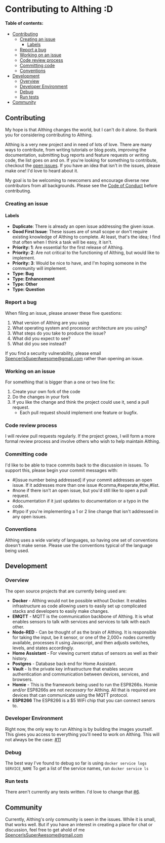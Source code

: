 # Contributing to Althing :D
#### Table of contents:
- [Contributing](#contributing)
    - [Creating an issue](#creating-an-issue)
        - [Labels](#labels)
    - [Report a bug](#report-a-bug)
    - [Working on an issue](#working-on-an-issue)
    - [Code review process](#code-review-process)
    - [Committing code](#committing-code)
    - [Conventions](#conventions)
- [Development](#development)
    - [Overview](#overview)
    - [Developer Environment](#developer-environment)
    - [Debug](#debug)
    - [Run tests](#run-tests)
- [Community](#community)

## Contributing
My hope is that Althing changes the world, but I can't do it alone. So thank you for considering contributing to Althing. 

Althing is a very new project and in need of lots of love. There are many ways to contribute, from writing tutorials or blog posts, improving the documentation, submitting bug reports and feature requests or writing code, the list goes on and on. If you're looking for something to contribute, checkout the [open issues](https://github.com/SciFiFarms/althing/issues). If you have an idea that isn't in the issues, please make one! I'd love to heard about it. 

My goal is to be welcoming to newcomers and encourage diverse new contributors from all backgrounds. Please see the [Code of Conduct](CODE_OF_CONDUCT.md) before contributing.

### Creating an issue

#### Labels
- **Duplicate**: There is already an open issue addressing the given issue. 
- **Good First Issue**: These issues are of small scope or don't require existing knowledge of Althing to complete. At least, that's the idea; I find that often when I think a task will be easy, it isn't. 
- **Priority: 1**: Are essential for the first release of Althing.
- **Priority: 2**: Are not critical to the functioning of Althing, but would like to implement.
- **Priority: 3**: Would be nice to have, and I'm hoping someone in the community will implement. 
- **Type: Bug**
- **Type: Enhancement**
- **Type: Other**
- **Type: Question**

### Report a bug
When filing an issue, please answer these five questions:
1. What version of Althing are you using 
2. What operating system and processor architecture are you using?
3. What steps do you take to produce the issue?
4. What did you expect to see?
5. What did you see instead?

If you find a security vulnerability, please email SpencerIsSuperAwesome@gmail.com rather than opening an issue. 

### Working on an issue
For something that is bigger than a one or two line fix:
1. Create your own fork of the code
2. Do the changes in your fork
3. If you like the change and think the project could use it, send a pull request.
    - Each pull request should implement one feature or bugfix.

### Code review process
I will review pull requests regularly. If the project grows, I will form a more formal review process and involve others who wish to help maintain Althing. 

### Committing code
I'd like to be able to trace commits back to the discussion in issues. 
To support this, please begin your commit messages with:
- #[issue number being addressed] if your commit addresses an open issue. If it addresses more than one issue #comma,#seperate,#the,#list.
- #none if there isn't an open issue, but you'd still like to open a pull request. 
- #documentation if it just updates to documentation or a typo in the code. 
- #typo if you're implementing a 1 or 2 line change that isn't addressed in any open issues.

### Conventions
 Althing uses a wide variety of languages, so having one set of conventions doesn't make sense. Please use the conventions typical of the language being used. 

## Development
### Overview 
The open source projects that are currently being used are:
- **Docker** - Althing would not be possible without Docker. It enables infrastructure as code allowing users to easily set up complicated stacks and developers to easily make changes. 
- **EMQTT** - MQTT is the communication backbone of Althing. It is what enables sensors to talk with services and services to talk with each other. 
- **Node-RED** - Can be thought of as the brain of Althing. It is responsible for taking the input, be it sensor, or one of the 2,000+ nodes currently available, processes it using Javascript, and then adjusts switches, levels, and states accordingly.
- **Home Assistant** - For viewing current status of sensors as well as their history. 
- **Postgres** - Database back end for Home Assistant.
- **Vault** - Is the private key infrastructure that enables secure authentication and communication between devices, services, and browsers.
- **Homie** - This is the framework being used to run the ESP8266s. Homie and/or ESP8266s are not *necessary* for Althing. All that is required are devices that can communicate using the MQTT protocol. 
- **ESP8266** The ESP8266 is a $5 WiFi chip that you can connect senors to.

### Developer Environment 
Right now, the only way to run Althing is by building the images yourself. This gives you access to everything you'll need to work on Althing. This will not always be the case: [#11](https://github.com/SciFiFarms/althing/issues/11)

### Debug
The best way I've found to debug so far is using `docker service logs SERVICE_NAME`
To get a list of the service names, run `docker service ls`

### Run tests
There aren't currently any tests written. I'd love to change that [#6](https://github.com/SciFiFarms/althing/issues/6). 

## Community
Currently, Althing's only community is seen in the issues. While it is small, that works well. But if you have an interest in creating a place for chat or discussion, feel free to get ahold of me SpencerIsSuperAwesome@gmail.com